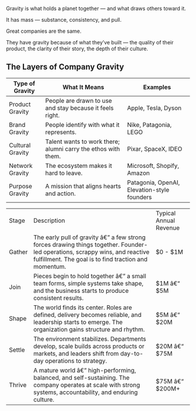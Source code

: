Gravity is what holds a planet together — and what draws others toward it.

It has mass — substance, consistency, and pull.

Great companies are the same.

They have gravity because of what they’ve built — the quality of their product, the clarity of their story, the depth of their culture.

## The Layers of Company Gravity

| Type of Gravity  | What It Means                                                 | Examples                                    |
| ---------------- | ------------------------------------------------------------- | ------------------------------------------- |
| Product Gravity  | People are drawn to use and stay because it feels right.      | Apple, Tesla, Dyson                         |
| Brand Gravity    | People identify with what it represents.                      | Nike, Patagonia, LEGO                       |
| Cultural Gravity | Talent wants to work there; alumni carry the ethos with them. | Pixar, SpaceX, IDEO                         |
| Network Gravity  | The ecosystem makes it hard to leave.                         | Microsoft, Shopify, Amazon                  |
| Purpose Gravity  | A mission that aligns hearts and action.                      | Patagonia, OpenAI, Elevation-style founders |

|        |                                                                                                                                                                                       |                        |
| ------ | ------------------------------------------------------------------------------------------------------------------------------------------------------------------------------------- | ---------------------- |
| Stage  | Description                                                                                                                                                                           | Typical Annual Revenue |
| Gather | The early pull of gravity â€” a few strong forces drawing things together. Founder-led operations, scrappy wins, and reactive fulfillment. The goal is to find traction and momentum. | $0 - $1M               |
| Join   | Pieces begin to hold together â€” a small team forms, simple systems take shape, and the business starts to produce consistent results.                                               | $1M â€“ $5M            |
| Shape  | The world finds its center. Roles are defined, delivery becomes reliable, and leadership starts to emerge. The organization gains structure and rhythm.                               | $5M â€“ $20M           |
| Settle | The environment stabilizes. Departments develop, scale builds across products or markets, and leaders shift from day-to-day operations to strategy.                                   | $20M â€“ $75M          |
| Thrive | A mature world â€” high-performing, balanced, and self-sustaining. The company operates at scale with strong systems, accountability, and enduring culture.                           | $75M â€“ $200M+        |